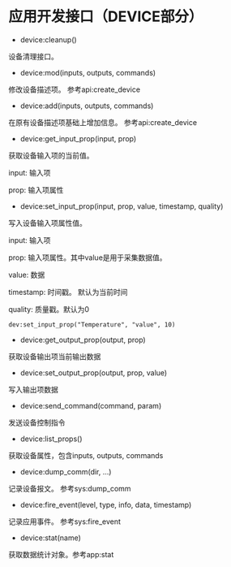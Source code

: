 # 应用开发接口（DEVICE部分） #

* device:cleanup()

设备清理接口。

* device:mod(inputs, outputs, commands)

修改设备描述项。 参考api:create_device

* device:add(inputs, outputs, commands)

在原有设备描述项基础上增加信息。 参考api:create_device

* device:get_input_prop(input, prop)

获取设备输入项的当前值。

input: 输入项

prop: 输入项属性

* device:set_input_prop(input, prop, value, timestamp, quality)

写入设备输入项属性值。

input: 输入项

prop: 输入项属性。其中value是用于采集数据值。

value: 数据

timestamp: 时间戳。 默认为当前时间

quality: 质量戳。默认为0
```
dev:set_input_prop("Temperature", "value", 10)
```

* device:get_output_prop(output, prop)

获取设备输出项当前输出数据

* device:set_output_prop(output, prop, value)

写入输出项数据

* device:send_command(command, param)

发送设备控制指令

* device:list_props()

获取设备属性，包含inputs, outputs, commands

* device:dump_comm(dir, ...)

记录设备报文。 参考sys:dump_comm

* device:fire_event(level, type, info, data, timestamp)

记录应用事件。 参考sys:fire_event

* device:stat(name)

获取数据统计对象。参考app:stat

